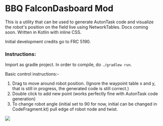 # BBQ FalconDasboard Mod

This is a utility that can be used to generate AutonTask code and visualize the robot's position on the field live using 
NetworkTables. Docs coming soon. Written in Kotlin with inline CSS. 

Initial development credits go to FRC 5190.

### Instructions:
Import as gradle project. 
In order to compile, do `./gradlew run`.

Basic control instructions:-
1. Drag to move around robot position. (Ignore the waypoint table x and y, that is still in progress, the generated code is still correct.)
2. Double click to add new point (works perfectly fine with AutonTask code generation)
3. To change robot angle (initial set to 90 for now, initial can be changed in CodeFragment.kt) pull edge of robot node and twist. 

![](https://i.gyazo.com/6ede109e7241bba6b66ebbb984d63d69.gif)


